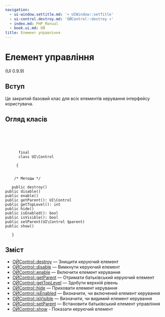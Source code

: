 ```yaml
---
navigation:
  - ui-window.settitle.md: '« UIWindow::setTitle'
  - ui-control.destroy.md: 'ОЙControl::destroy »'
  - index.md: PHP Manual
  - book.ui.md: ОЙ
title: Елемент управління
---
```

# Елемент управління

(UI 0.9.9)

## Вступ

Це закритий базовий клас для всіх елементів керування інтерфейсу користувача.

## Огляд класів

```classsynopsis



    
     
      final
      class UI\Control
     
     {


    /* Методы */
    
   public destroy()
public disable()
public enable()
public getParent(): UI\Control
public getTopLevel(): int
public hide()
public isEnabled(): bool
public isVisible(): bool
public setParent(UI\Control $parent)
public show()

   }
```

## Зміст

-   [ОЙControl::destroy](ui-control.destroy.md) — Знищити керуючий елемент
-   [ОЙControl::disable](ui-control.disable.md) — Вимкнути керуючий елемент
-   [ОЙControl::enable](ui-control.enable.md) — Включити елемент керування
-   [ОЙControl::getParent](ui-control.getparent.md) — Отримати батьківський керуючий елемент
-   [ОЙControl::getTopLevel](ui-control.gettoplevel.md) — Здобути верхній рівень
-   [ОЙControl::hide](ui-control.hide.md) — Приховати елемент керування
-   [ОЙControl::isEnabled](ui-control.isenabled.md) — Визначити, чи включений елемент керування
-   [ОЙControl::isVisible](ui-control.isvisible.md) — Визначити, чи видимий елемент керування
-   [ОЙControl::setParent](ui-control.setparent.md) — Встановити батьківський елемент управління
-   [ОЙControl::show](ui-control.show.md) - Показати керуючий елемент
